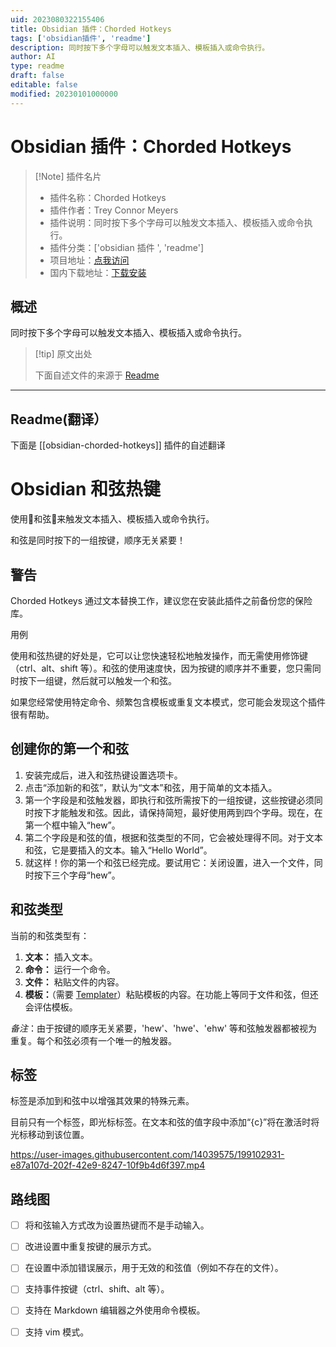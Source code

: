 ```yaml
---
uid: 2023080322155406
title: Obsidian 插件：Chorded Hotkeys
tags: ['obsidian插件', 'readme']
description: 同时按下多个字母可以触发文本插入、模板插入或命令执行。
author: AI
type: readme
draft: false
editable: false
modified: 20230101000000
---
```


# Obsidian 插件：Chorded Hotkeys

> [!Note] 插件名片
> - 插件名称：Chorded Hotkeys
> - 插件作者：Trey Connor Meyers
> - 插件说明：同时按下多个字母可以触发文本插入、模板插入或命令执行。
> - 插件分类：['obsidian 插件 ', 'readme']
> - 项目地址：[点我访问](https://github.com/ConnorMeyers/obsidian-chorded-hotkeys)
> - 国内下载地址：[下载安装](https://pkmer.cn/products/plugin/pluginMarket/?obsidian-chorded-hotkeys)

## 概述

同时按下多个字母可以触发文本插入、模板插入或命令执行。

> [!tip] 原文出处
>
>下面自述文件的来源于 [Readme](https://ghproxy.net/https://raw.githubusercontent.com/ConnorMeyers/obsidian-chorded-hotkeys/master/README.md)
>

---

## Readme(翻译）

下面是 [[obsidian-chorded-hotkeys]] 插件的自述翻译

# Obsidian 和弦热键

使用🎵和弦🎵来触发文本插入、模板插入或命令执行。

和弦是同时按下的一组按键，顺序无关紧要！

## 警告

Chorded Hotkeys 通过文本替换工作，建议您在安装此插件之前备份您的保险库。

用例

使用和弦热键的好处是，它可以让您快速轻松地触发操作，而无需使用修饰键（ctrl、alt、shift 等）。和弦的使用速度快，因为按键的顺序并不重要，您只需同时按下一组键，然后就可以触发一个和弦。

如果您经常使用特定命令、频繁包含模板或重复文本模式，您可能会发现这个插件很有帮助。

## 创建你的第一个和弦

1. 安装完成后，进入和弦热键设置选项卡。
2. 点击“添加新的和弦”，默认为“文本”和弦，用于简单的文本插入。
3. 第一个字段是和弦触发器，即执行和弦所需按下的一组按键，这些按键必须同时按下才能触发和弦。因此，请保持简短，最好使用两到四个字母。现在，在第一个框中输入“hew”。
4. 第二个字段是和弦的值，根据和弦类型的不同，它会被处理得不同。对于文本和弦，它是要插入的文本。输入“Hello World”。
5. 就这样！你的第一个和弦已经完成。要试用它：关闭设置，进入一个文件，同时按下三个字母“hew”。

## 和弦类型

当前的和弦类型有：

1. **文本：** 插入文本。
2. **命令：** 运行一个命令。
3. **文件：** 粘贴文件的内容。
4. **模板：**（需要 [Templater](https://github.com/SilentVoid13/Templater)）粘贴模板的内容。在功能上等同于文件和弦，但还会评估模板。

*备注*：由于按键的顺序无关紧要，'hew'、'hwe'、'ehw' 等和弦触发器都被视为重复。每个和弦必须有一个唯一的触发器。

## 标签

标签是添加到和弦中以增强其效果的特殊元素。

目前只有一个标签，即光标标签。在文本和弦的值字段中添加“{c}”将在激活时将光标移动到该位置。

<https://user-images.githubusercontent.com/14039575/199102931-e87a107d-202f-42e9-8247-10f9b4d6f397.mp4>

## 路线图

- [ ] 将和弦输入方式改为设置热键而不是手动输入。
- [ ] 改进设置中重复按键的展示方式。
- [ ] 在设置中添加错误展示，用于无效的和弦值（例如不存在的文件）。
- [ ] 支持事件按键（ctrl、shift、alt 等）。
- [ ] 支持在 Markdown 编辑器之外使用命令模板。
- [ ] 支持 vim 模式。



